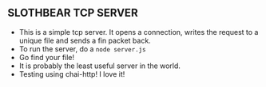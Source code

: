 ## SLOTHBEAR TCP SERVER

* This is a simple tcp server.  It opens a connection, writes the request to a unique file and sends a fin packet back.
* To run the server, do a ``` node server.js ```
* Go find your file!
* It is probably the least useful server in the world.
* Testing using chai-http!  I love it!
